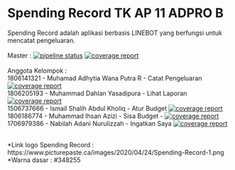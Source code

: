 # Spending Record TK AP 11 ADPRO B

Spending Record adalah aplikasi berbasis LINEBOT yang berfungsi untuk mencatat pengeluaran. <br>
<br>
Master : [![pipeline status](https://gitlab.com/TKAdpro11/SpendingRecord/badges/master/pipeline.svg)](https://gitlab.com/TKAdpro11/SpendingRecord/-/commits/master) [![coverage report](https://gitlab.com/TKAdpro11/SpendingRecord/badges/master/coverage.svg)](https://gitlab.com/TKAdpro11/SpendingRecord/-/commits/master) <br>
<br>
Anggota Kelompok : <br>
1806141321 - Muhamad Adhytia Wana Putra R - Catat Pengeluaran [![coverage report](https://gitlab.com/TKAdpro11/SpendingRecord/badges/CatatPengeluaran-Adhytia/coverage.svg)](https://gitlab.com/TKAdpro11/SpendingRecord/-/commits/CatatPengeluaran-Adhytia)<br>
1806205193 - Muhammad Dahlan Yasadipura - Lihat Laporan [![coverage report](https://gitlab.com/TKAdpro11/SpendingRecord/badges/LihatLaporan-Dahlan/coverage.svg)](https://gitlab.com/TKAdpro11/SpendingRecord/-/commits/LihatLaporan-Dahlan)<br>
1506737666 - Ismail Shalih Abdul Kholiq - Atur Budget [![coverage report](https://gitlab.com/TKAdpro11/SpendingRecord/badges/atur-budget/coverage.svg)](https://gitlab.com/TKAdpro11/SpendingRecord/-/commits/atur-budget)<br>
1806186774 - Muhammad Ihsan Azizi - Sisa Budget - [![coverage report](https://gitlab.com/TKAdpro11/SpendingRecord/badges/SisaPengeluaran-Ihsan/coverage.svg)](https://gitlab.com/TKAdpro11/SpendingRecord/-/commits/SisaPengeluaran-Ihsan)<br>
1706979386 - Nabilah Adani Nurulizzah - Ingatkan Saya [![coverage report](https://gitlab.com/TKAdpro11/SpendingRecord/badges/IngatkanSaya-NabilahAdani/coverage.svg)](https://gitlab.com/TKAdpro11/SpendingRecord/-/commits/IngatkanSaya-NabilahAdani)<br>


<br>
 *Link logo Spending Record : https://www.picturepaste.ca/images/2020/04/24/Spending-Record-1.png<br>
 *Warna dasar : #348255
 